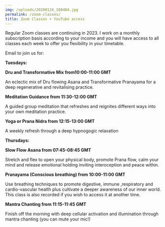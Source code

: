 ```yaml
---
img: /uploads/20200124_180404.jpg
permalink: /zoom-classes/
title: Zoom Classes + YouTube access
---
```

Regular Zoom classes are continuing in 2023. I work on a monthly subscription basis according to your income and you will have access to all classes each week to offer you flexibility in your timetable.

Email to join us for:

**Tuesdays:** 

**Dru and Transformative Mix from10:00-11:00 GMT**

An eclectic mix of Dru flowing Asana and Transformative Pranayama for a deep regenerative and revitalising practice.

**Meditation Guidance from 11:30-12:00 GMT**

A﻿ guided group meditation that refreshes and reignites different ways into your own meditation practice.

**Yoga or Prana Nidra from 12:15-13:00 GMT**

A﻿ weekly refresh through a deep hypnogogic relaxation 

**Thursdays:** 

**Slow Flow Asana from 07:45-08:45 GMT**

Stretch and flex to open your physical body, promote Prana flow, calm your mind and release emotional holding inviting interoception and peace within.

**Pranayama (Conscious breathing) from 10:00-11:00 GMT**  

Use breathing techniques to promote digestive, immune ,respiratory and cardio-vascular health plus cultivate a deeper awareness of our inner world. This class is also recorded if you wish to access it at another time.

**Mantra Chanting from 11:15-11:45 GMT**

Finish off the morning with deep cellular activation and illumination through mantra chanting (you can mute your mic!)